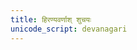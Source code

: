 ```yaml
---
title: हिरण्यवर्णाश् शुचयः
unicode_script: devanagari
---
```

<div class="js_include" url="/vedAH_yajuH/taittirIyam/saMhitA/sarva-prastutiH/5/6/01_hiraNyavarNAsh_shuchayaH/"  newLevelForH1="5" includeTitle="false"> </div>  